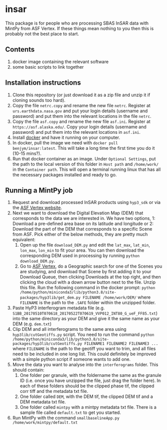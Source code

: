 # insar

This package is for people who are processing SBAS InSAR data with MintPy from ASF Vertex. If these things mean nothing to you then this is probably not the best place to start.

## Contents
1. docker image containing the relevant software
2. some basic scripts to link together

## Installation instructions
1. Clone this repository (or just download it as a zip file and unzip it if cloning sounds too hard).
2. Copy the file `netrc.copy` and rename the new file `netrc`. Register at `urs.earthdata.nasa.gov` and put your login details (username and password) and put them into the relevant locations in the file `netrc`.
3. Copy the file `asf.copy` and rename the new file `asf.ini`. Register at `https://asf.alaska.edu/`. Copy your login details (username and password) and put them into the relevant locations in `asf.ini`.
4. Install [docker](https://www.docker.com/) and have it running on your computer.
5. In docker, pull the image we need with `docker pull benjym/insar:latest`. This will take a long time the first time you do it (10-15 mins?).
6. Run that docker container as an image. Under `Optional Settings`, put the path to the local version of this folder in `Host path` and `/home/work/` in the `Container path`. This will open a terminal running linux that has all the necessary packages installed and ready to go.

## Running a MintPy job
1. Request and download processed InSAR products using `hyp3_sdk` or via the [ASF Vertex website](https://search.asf.alaska.edu/#/).
2. Next we want to download the Digital Elevation Map (DEM) that corresponds to the data we are interested in. We have two options, 1: Download a pre-defined area base on its latitude and longitude or 2: Download the part of the DEM that corresponds to a specific Scene from ASF. Pick either of the below methods, they are pretty much equivalent:
    1. Open up the file `download_DEM.py` and edit the `lat_max`, `lat_min`, `lon_max`, `lon_min` to fit your area. You can then download the corresponding DEM used in processing by running `python download_DEM.py`.
    2. Go to [ASF Vertex](https://search.asf.alaska.edu/#/), do a Geographic search for one of the Scenes you are studying, and download that Scene by first adding it to your Download Queue, then clicking Downloads at the top right, and then clicking the cloud with a down arrow button next to the file. Unzip this file. Run the following command in the docker prompt: `python /home/python/miniconda3/lib/python3.8/site-packages/hyp3lib/get_dem.py FILENAME /home/work/DEM/` where `FILENAME` is the path to the `.SAFE` folder within the unzipped folder.
3. Paste HyP3 interferogram metadata file (e.g. `S1BB_20170510T070618_20170522T070619_VVP012_INT80_G_ueF_FF85.txt`) into the same directory as your DEM and give it the same name as your DEM (e.g. `dem.txt`)
4. Clip DEM and all interferograms to the same area using `hyp3lib/cutGeotiffs.py` script. You need to run the command `python /home/python/miniconda3/lib/python3.8/site-packages/hyp3lib/cutGeotiffs.py FILENAME1 FILENAME2 FILENAME3 ...` where `FILENAME` is the path to the geotiff you want to trim, and all files need to be included in one long list. This could definitely be improved with a simple python script if someone wants to add one.
5. Move the data you want to analyse into the `interferograms` folder. This should contain:
    1. One folder per granule, with the foldername the same as the granule ID (i.e. once you have unzipped the file, just drag the folder here). In each of these folders should be the clipped phase tif, the clipped corr tiff and the metadata txt file.
    2. One folder called `DEM`, with the DEM tif, the clipped DEM tif and a DEM metadata txt file.
    3. One folder called `mintpy` with a mintpy metadata txt file. There is a sample file called `default.txt` to get you started.
6. Run MintPy with the command `smallbaselineApp.py /home/work/mintpy/default.txt`
